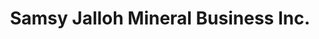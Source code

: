 ---
title: "Samsy Jalloh Mineral Business Inc."
url: /zwedru/samsy-jalloh-mineral-business-inc/
shop: Lebensmittel
---